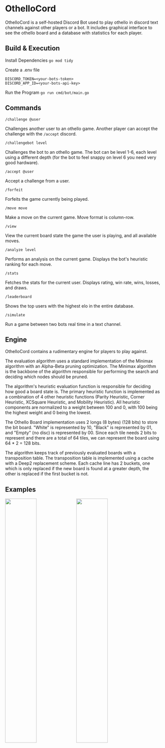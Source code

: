 # OthelloCord

OthelloCord is a self-hosted Discord Bot used to play othello in discord text channels against other players or a bot. It includes graphical interface to see the othello board and a database with statistics for each player.

## Build & Execution

Install Dependencies
`go mod tidy`

Create a .env file
```
DISCORD_TOKEN=<your-bots-token>
DISCORD_APP_ID=<your-bots-api-key>
```

Run the Program
`go run cmd/bot/main.go`

## Commands

`/challenge @user`

Challenges another user to an othello game. Another player can accept the challenge with the `/accept` discord.

`/challengebot level`

Challenges the bot to an othello game. The bot can be level 1-6, each level using a different depth 
(for the bot to feel snappy on level 6 you need very good hardware).

`/accept @user`

Accept a challenge from a user.

`/forfeit`

Forfeits the game currently being played.

`/move move`

Make a move on the current game. Move format is column-row.

`/view`

View the current board state the game the user is playing, and all available moves.

`/analyze level`

Performs an analysis on the current game. Displays the bot's heuristic ranking for each move.

`/stats`

Fetches the stats for the current user. Displays rating, win rate, wins, losses, and draws.

`/leaderboard`

Shows the top users with the highest elo in the entire database.

`/simulate`

Run a game between two bots real time in a text channel.

## Engine

OthelloCord contains a rudimentary engine for players to play against.

The evaluation algorithm uses a standard implementation of the Minimax algorithm with an Alpha-Beta pruning optimization. The Minimax algorithm is the backbone of the algorithm responsible for performing the search and deciding which nodes should be pruned.

The algorithm's heuristic evaluation function is responsible for deciding how good a board state is.
The primary heuristic function is implemented as a combination of 4 other heuristic functions (Parity Heuristic, Corner Heuristic, XCSquare Heuristic, and Mobility Heuristic).
All heuristic components are normalized to a weight between 100 and 0, with 100 being the highest weight and 0 being the lowest.

The Othello Board implementation uses 2 longs (8 bytes) (128 bits) to store the bit board. "White" is represented by 10, "Black" is represented by 01, and "Empty" (no disc) is represented by 00. Since each tile needs 2 bits to represent and there are a total of 64 tiles, we can represent the board using 64 * 2 = 128 bits.

The algorithm keeps track of previously evaluated boards with a transposition table. The transposition table is implemented using a cache with a Deep2 replacement scheme.
Each cache line has 2 buckets, one which is only replaced if the new board is found at a greater depth, the other is replaced if the first bucket is not.

## Examples

<img src="https://github.com/JosephPrichard/OthelloCord/assets/58538077/0096a164-cfb9-44a1-be89-30896e93f0ff" width="45%" height="45%">
<img src="https://github.com/JosephPrichard/OthelloCord/assets/58538077/c53ecbc3-800b-4767-8553-498f9c529874" width="45%" height="45%">
